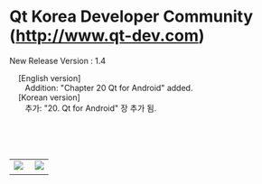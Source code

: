 # Qt Korea Developer Community (http://www.qt-dev.com)

New Release Version : 1.4 

&nbsp;&nbsp;&nbsp; [English version] <br>
&nbsp;&nbsp;&nbsp;&nbsp;&nbsp;&nbsp; Addition: "Chapter 20 Qt for Android" added. <br>
&nbsp;&nbsp;&nbsp; [Korean version] <br>
&nbsp;&nbsp;&nbsp;&nbsp;&nbsp;&nbsp; 추가: "20. Qt for Android" 장 추가 됨. <br>
    
<br><br><br>

<table border=0>
  <tr>
    <td>
    <a href="http://www.incubic-corp.com/sub/edu/edu_sub01.php?sel=1" target="_blank">
    <img src=http://www.qt-dev.com/skin_board/k_build_home/b_img_add/qt-dev_edu_banner_incubic.jpg></a>
    &nbsp;&nbsp;&nbsp;
    <a href=http://www.incubic-corp.com/sub/edu/edu_sub02.php?sel=2 target=_blank>
    <img src=http://www.qt-dev.com/skin_board/k_build_home/b_img_add/qt-dev_edu_banner_multicampus.jpg>
    </a>
    </td>
  </tr>
</table>




